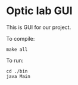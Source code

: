 # Optic lab GUI
This is GUI for our project.

To compile:
```
make all
```
To run:
```
cd ./bin
java Main
```
